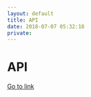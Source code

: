 ```yaml
---
layout: default
title: API
date: 2018-07-07 05:32:18
private: 
---
```


# API

[Go to link](https://api.com)


